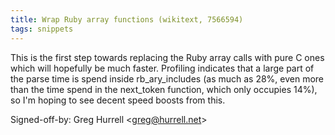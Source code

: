 ```yaml
---
title: Wrap Ruby array functions (wikitext, 7566594)
tags: snippets
---
```


This is the first step towards replacing the Ruby array calls with pure C ones which will hopefully be much faster. Profiling indicates that a large part of the parse time is spend inside rb_ary_includes (as much as 28%, even more than the time spend in the next_token function, which only occupies 14%), so I'm hoping to see decent speed boosts from this.

Signed-off-by: Greg Hurrell &lt;greg@hurrell.net&gt;
